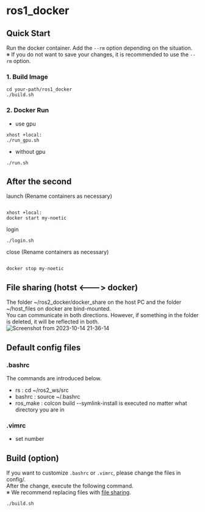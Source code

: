 # ros1_docker

## Quick Start
Run the docker container. Add the `--rm` option depending on the situation.    
※ If you do not want to save your changes, it is recommended to use the `--rm` option.
### 1. Build Image
```
cd your-path/ros1_docker
./build.sh
```
### 2. Docker Run
- use gpu
```
xhost +local:
./run_gpu.sh
```
- without gpu
```
./run.sh
```

## After the second
launch (Rename containers as necessary)
```

xhost +local:
docker start my-noetic
```
login
```
./login.sh
```
close (Rename containers as necessary)
```

docker stop my-noetic
```
## File sharing (hotst <---> docker)
The folder ~/ros2_docker/docker_share on the host PC and the folder ~/host_files on docker are bind-mounted.  
You can communicate in both directions. However, if something in the folder is deleted, it will be reflected in both.
![Screenshot from 2023-10-14 21-36-14](https://github.com/masakifujiwara1/ros2_docker/assets/72371743/b3142be3-44d8-4581-b2b0-de0aa8658865)

## Default config files
### .bashrc
The commands are introduced below.
- rs : cd ~/ros2_ws/src
- bashrc : source ~/.bashrc
- ros_make : colcon build --symlink-install is executed no matter what directory you are in
### .vimrc
- set number

## Build (option)
If you want to customize `.bashrc` or `.vimrc`, please change the files in config/.  
After the change, execute the following command.  
※ We recommend replacing files with [file sharing](https://github.com/masakifujiwara1/ros2_docker/blob/main/README.md#file-sharing-hotst-----docker).

```
./build.sh
```